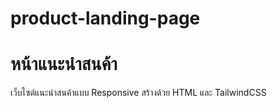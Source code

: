 # product-landing-page

# หน้าแนะนําสนค้า
เว็บไซต์แนะนําสนค้าแบบ Responsive สร้างด้วย HTML และ TailwindCSS